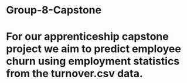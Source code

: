 # Group-8-Capstone
# For our apprenticeship capstone project we aim to predict employee churn using employment statistics from the turnover.csv data.
